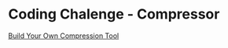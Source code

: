 # Coding Chalenge - Compressor

[Build Your Own Compression Tool](https://codingchallenges.fyi/challenges/challenge-huffman/)